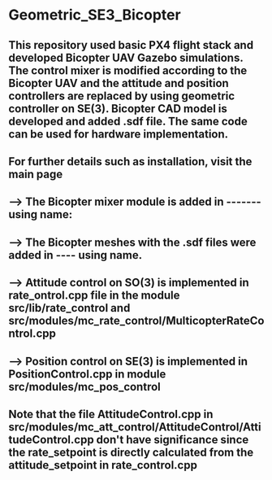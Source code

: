 # Geometric_SE3_Bicopter

## This repository used basic PX4 flight stack and developed Bicopter UAV Gazebo simulations. The control mixer is modified according to the Bicopter UAV and the attitude and position controllers are replaced by using geometric controller on SE(3). Bicopter CAD model is developed and added .sdf file. The same code can be used for hardware implementation.


## For further details such as installation, visit the main page 

## --> The Bicopter mixer module is added in ------- using name:

## -->  The Bicopter meshes with the .sdf files were added in ---- using name.

## --> Attitude control on SO(3) is implemented in rate_ontrol.cpp file in the module src/lib/rate_control and  src/modules/mc_rate_control/MulticopterRateControl.cpp 

## --> Position control on SE(3) is implemented in PositionControl.cpp in module src/modules/mc_pos_control

## Note that the file AttitudeControl.cpp  in src/modules/mc_att_control/AttitudeControl/AttitudeControl.cpp don't have significance since the rate_setpoint is directly calculated from the attitude_setpoint in rate_control.cpp
